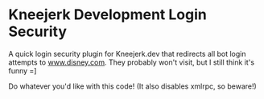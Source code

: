 # Kneejerk Development Login Security
A quick login security plugin for Kneejerk.dev that redirects all bot login attempts to www.disney.com. They probably won't visit, but I still think it's funny =]

Do whatever you'd like with this code! (It also disables xmlrpc, so beware!)
